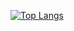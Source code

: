[![Top Langs](https://github-readme-stats.vercel.app/api/top-langs/?username=bejasc&layout=compact&exclude_repo=bejasc.github.io)](https://github.com/anuraghazra/github-readme-stats)
